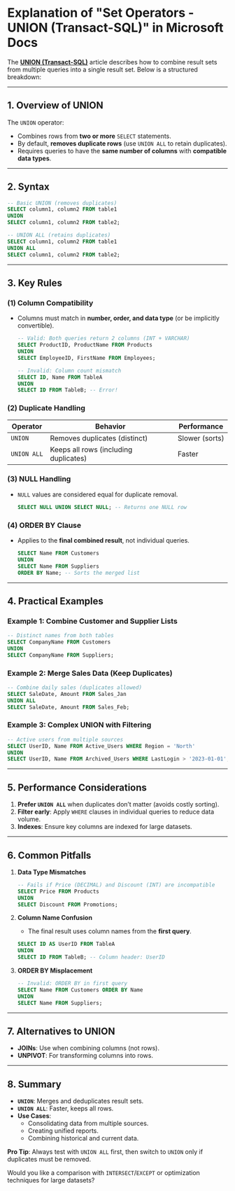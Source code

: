 # **Explanation of "Set Operators - UNION (Transact-SQL)" in Microsoft Docs**

The **[UNION (Transact-SQL)](https://learn.microsoft.com/en-us/sql/t-sql/language-elements/set-operators-union-transact-sql?view=sql-server-ver16)** article describes how to combine result sets from multiple queries into a single result set. Below is a structured breakdown:

---

## **1. Overview of UNION**
The `UNION` operator:
- Combines rows from **two or more** `SELECT` statements.
- By default, **removes duplicate rows** (use `UNION ALL` to retain duplicates).
- Requires queries to have the **same number of columns** with **compatible data types**.

---

## **2. Syntax**
```sql
-- Basic UNION (removes duplicates)
SELECT column1, column2 FROM table1
UNION
SELECT column1, column2 FROM table2;

-- UNION ALL (retains duplicates)
SELECT column1, column2 FROM table1
UNION ALL
SELECT column1, column2 FROM table2;
```

---

## **3. Key Rules**
### **(1) Column Compatibility**
- Columns must match in **number, order, and data type** (or be implicitly convertible).
  ```sql
  -- Valid: Both queries return 2 columns (INT + VARCHAR)
  SELECT ProductID, ProductName FROM Products
  UNION
  SELECT EmployeeID, FirstName FROM Employees;

  -- Invalid: Column count mismatch
  SELECT ID, Name FROM TableA
  UNION
  SELECT ID FROM TableB; -- Error!
  ```

### **(2) Duplicate Handling**
| Operator      | Behavior                     | Performance  |
|---------------|------------------------------|-------------|
| `UNION`       | Removes duplicates (distinct) | Slower (sorts) |
| `UNION ALL`   | Keeps all rows (including duplicates) | Faster |

### **(3) NULL Handling**
- `NULL` values are considered equal for duplicate removal.
  ```sql
  SELECT NULL UNION SELECT NULL; -- Returns one NULL row
  ```

### **(4) ORDER BY Clause**
- Applies to the **final combined result**, not individual queries.
  ```sql
  SELECT Name FROM Customers
  UNION
  SELECT Name FROM Suppliers
  ORDER BY Name; -- Sorts the merged list
  ```

---

## **4. Practical Examples**
### **Example 1: Combine Customer and Supplier Lists**
```sql
-- Distinct names from both tables
SELECT CompanyName FROM Customers
UNION
SELECT CompanyName FROM Suppliers;
```

### **Example 2: Merge Sales Data (Keep Duplicates)**
```sql
-- Combine daily sales (duplicates allowed)
SELECT SaleDate, Amount FROM Sales_Jan
UNION ALL
SELECT SaleDate, Amount FROM Sales_Feb;
```

### **Example 3: Complex UNION with Filtering**
```sql
-- Active users from multiple sources
SELECT UserID, Name FROM Active_Users WHERE Region = 'North'
UNION
SELECT UserID, Name FROM Archived_Users WHERE LastLogin > '2023-01-01';
```

---

## **5. Performance Considerations**
1. **Prefer `UNION ALL`** when duplicates don’t matter (avoids costly sorting).
2. **Filter early**: Apply `WHERE` clauses in individual queries to reduce data volume.
3. **Indexes**: Ensure key columns are indexed for large datasets.

---

## **6. Common Pitfalls**
1. **Data Type Mismatches**
   ```sql
   -- Fails if Price (DECIMAL) and Discount (INT) are incompatible
   SELECT Price FROM Products
   UNION
   SELECT Discount FROM Promotions;
   ```

2. **Column Name Confusion**
   - The final result uses column names from the **first query**.
   ```sql
   SELECT ID AS UserID FROM TableA
   UNION
   SELECT ID FROM TableB; -- Column header: UserID
   ```

3. **ORDER BY Misplacement**
   ```sql
   -- Invalid: ORDER BY in first query
   SELECT Name FROM Customers ORDER BY Name
   UNION
   SELECT Name FROM Suppliers;
   ```

---

## **7. Alternatives to UNION**
- **JOINs**: Use when combining columns (not rows).
- **UNPIVOT**: For transforming columns into rows.

---

## **8. Summary**
- **`UNION`**: Merges and deduplicates result sets.
- **`UNION ALL`**: Faster, keeps all rows.
- **Use Cases**:
  - Consolidating data from multiple sources.
  - Creating unified reports.
  - Combining historical and current data.

**Pro Tip**: Always test with `UNION ALL` first, then switch to `UNION` only if duplicates must be removed.

Would you like a comparison with `INTERSECT`/`EXCEPT` or optimization techniques for large datasets?